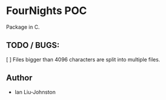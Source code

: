 # FourNights POC
Package in C.

## TODO / BUGS:
[ ] Files bigger than 4096 characters are split into multiple files.

## Author
* Ian Liu-Johnston
